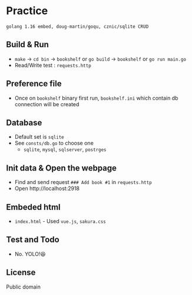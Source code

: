 # Practice
```
golang 1.16 embed, doug-martin/goqu, cznic/sqlite CRUD
```

## Build & Run
* `make` -> `cd bin` -> `bookshelf` or `go build` -> `bookshelf` or `go run main.go`
* Read/Write test : `requests.http`

## Preference file
* Once on `bookshelf` binary first run, `bookshelf.ini` which contain db connection will be created

## Database
* Default set is `sqlite`
* See `consts/db.go` to choose one
  * `sqlite`, `mysql`, `sqlserver`, `postrges`

## Init data & Open the webpage
* Find and send request `### Add book #1` in `requests.http`
* Open http://localhost:2918

## Embeded html
* `index.html` - Used `vue.js`, `sakura.css`

## Test and Todo
* No. YOLO!😆


## License
Public domain
